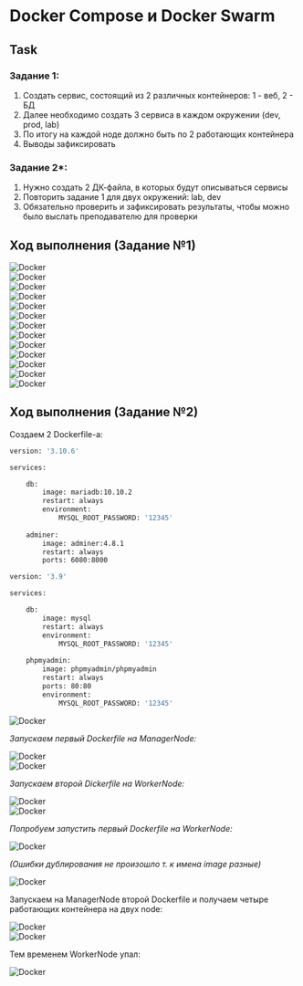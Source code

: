 # Docker Compose и Docker Swarm
## Task

### Задание 1:
1) Создать сервис, состоящий из 2 различных контейнеров: 1 - веб, 2 - БД
2) Далее необходимо создать 3 сервиса в каждом окружении (dev, prod, lab)
3) По итогу на каждой ноде должно быть по 2 работающих контейнера
4) Выводы зафиксировать

### Задание 2*:
1) Нужно создать 2 ДК-файла, в которых будут описываться сервисы
2) Повторить задание 1 для двух окружений: lab, dev
3) Обязательно проверить и зафиксировать результаты, чтобы можно было выслать преподавателю для проверки

## Ход выполнения (Задание №1)

![Docker](/Seminar_5/source/img1.png)  
![Docker](/Seminar_5/source/img2.png)  
![Docker](/Seminar_5/source/img3.png)  
![Docker](/Seminar_5/source/img5.png)  
![Docker](/Seminar_5/source/img6.png)  
![Docker](/Seminar_5/source/img7.png)  
![Docker](/Seminar_5/source/img8.png)  
![Docker](/Seminar_5/source/img9.png)  
![Docker](/Seminar_5/source/img10.png)  
![Docker](/Seminar_5/source/img11.png)  
![Docker](/Seminar_5/source/img12.png)  
![Docker](/Seminar_5/source/img13.png)  
![Docker](/Seminar_5/source/img14.png)  

## Ход выполнения (Задание №2)
Создаем 2 Dockerfile-а:
```dockerfile
version: '3.10.6'

services:

    db:
        image: mariadb:10.10.2
        restart: always
        environment: 
            MYSQL_ROOT_PASSWORD: '12345'
            
    adminer:
        image: adminer:4.8.1
        restart: always
        ports: 6080:8000
```
```dockerfile
version: '3.9'

services:

    db:
        image: mysql
        restart: always
        environment: 
            MYSQL_ROOT_PASSWORD: '12345'
            
    phpmyadmin:
        image: phpmyadmin/phpmyadmin
        restart: always
        ports: 80:80
        environment: 
            MYSQL_ROOT_PASSWORD: '12345'           
```
![Docker](/Seminar_5/source/img19.png)  

*Запускаем первый Dockerfile на ManagerNode:*   

![Docker](/Seminar_5/source/img20.png)  
![Docker](/Seminar_5/source/img21.png)  

*Запускаем второй Dickerfile на WorkerNode:*   

![Docker](/Seminar_5/source/img22.png)  
![Docker](/Seminar_5/source/img23.png)  

*Попробуем запустить первый Dockerfile на WorkerNode:*  

![Docker](/Seminar_5/source/img24.png)  

*(Ошибки дублирования не произошло т. к имена image разные)*  

![Docker](/Seminar_5/source/img25.png)  

Запускаем на ManagerNode второй Dockerfile и получаем четыре работающих контейнера на двух node:

![Docker](/Seminar_5/source/img26.png)  
![Docker](/Seminar_5/source/img27.png)  

Тем временем WorkerNode упал:

![Docker](/Seminar_5/source/img28.png) 